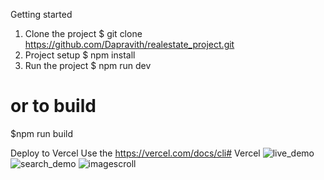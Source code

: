 Getting started
  1. Clone the project
  $ git clone https://github.com/Dapravith/realestate_project.git
  2. Project setup
  $ npm install
  3. Run the project
  $ npm run dev
  # or to build
  $npm run build
  
  Deploy to Vercel
  Use the https://vercel.com/docs/cli#
  Vercel
![live_demo](https://user-images.githubusercontent.com/90898700/194488806-6bc2bfeb-a458-4b6a-aaf8-20b2efeb22be.jpeg)
![search_demo](https://user-images.githubusercontent.com/90898700/194498157-839d0e89-48eb-41a6-8730-78c9550e7c6a.jpeg)
![imagescroll](https://user-images.githubusercontent.com/90898700/194498710-79e220a1-277b-4e87-9cba-c23495bf4a7c.jpeg)
